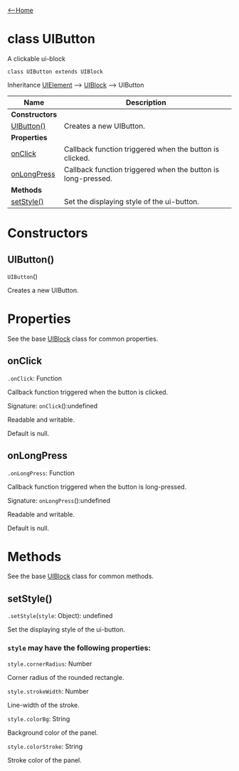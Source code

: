 [<--Home](index.html)

# class UIButton

A clickable ui-block

`class UIButton extends UIBlock`

Inheritance [UIElement](UIElement.html) --> [UIBlock](UIBlock.html) --> UIButton

| Name                                                          | Description                                                    |
| --------------------------------------------------------------| -------------------------------------------------------------- |
| **Constructors**                                              |                                                                |
| [UIButton()](#uibutton)                                       | Creates a new UIButton.                                        |
| **Properties**                                                |                                                                |
| [onClick](#onclick)                                           | Callback function triggered when the button is clicked.        |
| [onLongPress](#onlongpress)                                   | Callback function triggered when the button is long-pressed.   |
| **Methods**                                                   |                                                                |
| [setStyle()](#setstyle)                                       | Set the displaying style of the ui-button.                     |

# Constructors

## UIButton()

`UIButton`()

Creates a new UIButton. 

# Properties

See the base [UIBlock](UIBlock.html#properties) class for common properties.

## onClick

`.onClick`: Function

Callback function triggered when the button is clicked.

Signature: `onClick`():undefined

Readable and writable.

Default is null.

## onLongPress

`.onLongPress`: Function

Callback function triggered when the button is long-pressed.

Signature: `onLongPress`():undefined

Readable and writable.

Default is null.

# Methods

See the base [UIBlock](UIBlock.html#methods) class for common methods.

## setStyle()

`.setStyle`(`style`: Object): undefined

Set the displaying style of the ui-button.

### `style` may have the following properties:

`style.cornerRadius`: Number

Corner radius of the rounded rectangle.

`style.strokeWidth`: Number

Line-width of the stroke.

`style.colorBg`: String

Background color of the panel.

`style.colorStroke`: String

Stroke color of the panel.



